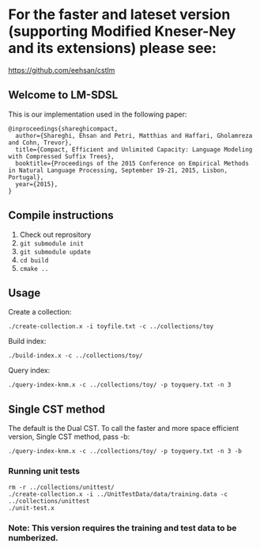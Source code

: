 # For the faster and lateset version (supporting Modified Kneser-Ney and its extensions) please see: 
https://github.com/eehsan/cstlm

## Welcome to LM-SDSL
This is our implementation used in the following paper:

```
@inproceedings{shareghicompact,
  author={Shareghi, Ehsan and Petri, Matthias and Haffari, Gholamreza and Cohn, Trevor},
  title={Compact, Efficient and Unlimited Capacity: Language Modeling with Compressed Suffix Trees},
  booktitle={Proceedings of the 2015 Conference on Empirical Methods in Natural Language Processing, September 19-21, 2015, Lisbon, Portugal},
  year={2015},
}
```

## Compile instructions

1. Check out reprository
2. `git submodule init`
3. `git submodule update`
4. `cd build`
5. `cmake ..`

## Usage

Create a collection:

```
./create-collection.x -i toyfile.txt -c ../collections/toy
```

Build index:

```
./build-index.x -c ../collections/toy/
```

Query index:

```
./query-index-knm.x -c ../collections/toy/ -p toyquery.txt -n 3
```

## Single CST method

The default is the Dual CST. To call the faster and more space efficient version, Single CST method, pass -b:

```
./query-index-knm.x -c ../collections/toy/ -p toyquery.txt -n 3 -b
```

### Running unit tests ##

```
rm -r ../collections/unittest/
./create-collection.x -i ../UnitTestData/data/training.data -c ../collections/unittest
./unit-test.x 
```

### Note: This version requires the training and test data to be numberized.
